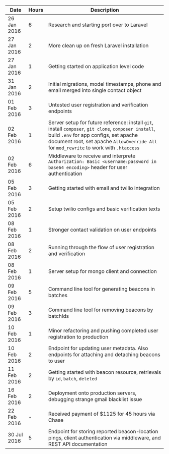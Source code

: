 | Date | Hours | Description |
|------|-------|-------------|
| 26 Jan 2016 | 6 | Research and starting port over to Laravel |
| 27 Jan 2016 | 2 | More clean up on fresh Laravel installation |
| 27 Jan 2016 | 1 | Getting started on application level code |
| 31 Jan 2016 | 2 | Initial migrations, model timestamps, phone and email merged into single contact object |
| 01 Feb 2016 | 3 | Untested user registration and verification endpoints |
| 02 Feb 2016 | 1 | Server setup for future reference: install `git`, install `composer`, `git clone`, `composer install`, build `.env` for app configs, set apache document root, set apache `AllowOverride All` for `mod_rewrite` to work with `.htaccess` |
| 02 Feb 2016 | 6 | Middleware to receive and interprete `Authorization: Basic <username:password in base64 encoding>` header for user authentication |
| 05 Feb 2016 | 3 | Getting started with email and twilio integration |
| 05 Feb 2016 | 2 | Setup twilio configs and basic verification texts |
| 08 Feb 2016 | 1 | Stronger contact validation on user endpoints |
| 08 Feb 2016 | 2 | Running through the flow of user registration and verification |
| 08 Feb 2016 | 1 | Server setup for mongo client and connection |
| 09 Feb 2016 | 5 | Command line tool for generating beacons in batches |
| 09 Feb 2016 | 3 | Command line tool for removing beacons by batchIds |
| 10 Feb 2016 | 1 | Minor refactoring and pushing completed user registration to production |
| 10 Feb 2016 | 2 | Endpoint for updating user metadata. Also endpoints for attaching and detaching beacons to user |
| 11 Feb 2016 | 2 | Getting started with beacon resource, retrievals by `id`, `batch`, `deleted` |
| 16 Feb 2016 | 2 | Deployment onto production servers, debugging strange gmail blacklist issue |
| 22 Feb 2016 | - | Received payment of $1125 for 45 hours via Chase  |
| 30 Jul 2016 | 5 | Endpoint for storing reported beacon-location pings, client authentication via middleware, and REST API documentation  |
